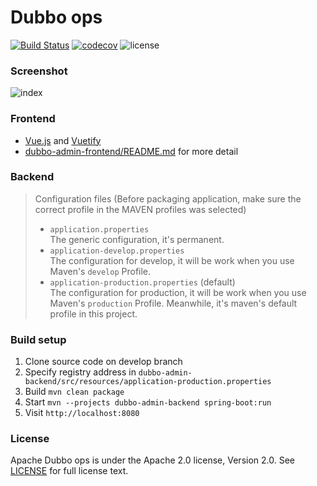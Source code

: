 # Dubbo ops

[![Build Status](https://travis-ci.org/apache/incubator-dubbo-ops.svg?branch=master)](https://travis-ci.org/apache/incubator-dubbo-ops)
[![codecov](https://codecov.io/gh/apache/incubator-dubbo-ops/branch/master/graph/badge.svg)](https://codecov.io/gh/apache/incubator-dubbo-ops)
![license](https://img.shields.io/github/license/apache/incubator-dubbo-ops.svg)

### Screenshot

![index](https://raw.githubusercontent.com/apache/incubator-dubbo-ops/develop/dubbo-admin-frontend/src/assets/index.png)

### Frontend

- [Vue.js](https://vuejs.org) and [Vuetify](https://vuetifyjs.com)
- [dubbo-admin-frontend/README.md](dubbo-admin-frontend/README.md) for more detail

### Backend

> Configuration files (Before packaging application, make sure the correct profile in the MAVEN profiles was selected)
>
> - `application.properties`  
>   The generic configuration, it's permanent.
> - `application-develop.properties`  
>   The configuration for develop, it will be work when you use Maven's `develop` Profile.
> - `application-production.properties` (default)   
>   The configuration for production, it will be work when you use Maven's `production` Profile. Meanwhile, it's maven's default profile in this project.

### Build setup

1. Clone source code on develop branch
2. Specify registry address in `dubbo-admin-backend/src/resources/application-production.properties`
3. Build `mvn clean package`
4. Start `mvn --projects dubbo-admin-backend spring-boot:run`
5. Visit `http://localhost:8080`

### License

Apache Dubbo ops is under the Apache 2.0 license, Version 2.0.
See [LICENSE](https://github.com/apache/incubator-dubbo-ops/blob/develop/LICENSE) for full license text.

